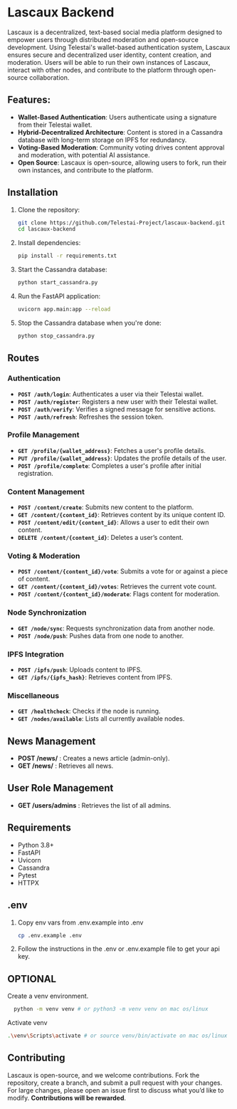 # Lascaux Backend

Lascaux is a decentralized, text-based social media platform designed to empower users through distributed moderation and open-source development. Using Telestai's wallet-based authentication system, Lascaux ensures secure and decentralized user identity, content creation, and moderation. Users will be able to run their own instances of Lascaux, interact with other nodes, and contribute to the platform through open-source collaboration.

## Features:
- **Wallet-Based Authentication**: Users authenticate using a signature from their Telestai wallet.
- **Hybrid-Decentralized Architecture**: Content is stored in a Cassandra database with long-term storage on IPFS for redundancy.
- **Voting-Based Moderation**: Community voting drives content approval and moderation, with potential AI assistance.
- **Open Source**: Lascaux is open-source, allowing users to fork, run their own instances, and contribute to the platform.

## Installation

1. Clone the repository:
   ```bash
   git clone https://github.com/Telestai-Project/lascaux-backend.git
   cd lascaux-backend
   ```

2. Install dependencies:
   ```bash
   pip install -r requirements.txt
   ```

3. Start the Cassandra database:
   ```bash
   python start_cassandra.py
   ```

5. Run the FastAPI application:
   ```bash
   uvicorn app.main:app --reload
   ```
6. Stop the Cassandra database when you're done:
   ```bash
   python stop_cassandra.py
   ```
## Routes

### Authentication
- **`POST /auth/login`**: Authenticates a user via their Telestai wallet.
- **`POST /auth/register`**: Registers a new user with their Telestai wallet.
- **`POST /auth/verify`**: Verifies a signed message for sensitive actions.
- **`POST /auth/refresh`**: Refreshes the session token.

### Profile Management
- **`GET /profile/{wallet_address}`**: Fetches a user's profile details.
- **`PUT /profile/{wallet_address}`**: Updates the profile details of the user.
- **`POST /profile/complete`**: Completes a user's profile after initial registration.

### Content Management
- **`POST /content/create`**: Submits new content to the platform.
- **`GET /content/{content_id}`**: Retrieves content by its unique content ID.
- **`POST /content/edit/{content_id}`**: Allows a user to edit their own content.
- **`DELETE /content/{content_id}`**: Deletes a user’s content.

### Voting & Moderation
- **`POST /content/{content_id}/vote`**: Submits a vote for or against a piece of content.
- **`GET /content/{content_id}/votes`**: Retrieves the current vote count.
- **`POST /content/{content_id}/moderate`**: Flags content for moderation.

### Node Synchronization
- **`GET /node/sync`**: Requests synchronization data from another node.
- **`POST /node/push`**: Pushes data from one node to another.

### IPFS Integration
- **`POST /ipfs/push`**: Uploads content to IPFS.
- **`GET /ipfs/{ipfs_hash}`**: Retrieves content from IPFS.

### Miscellaneous
- **`GET /healthcheck`**: Checks if the node is running.
- **`GET /nodes/available`**: Lists all currently available nodes.

##  News Management
- **POST /news/** : Creates a news article (admin-only).
- **GET /news/** : Retrieves all news.

## User Role Management
- **GET /users/admins** : Retrieves the list of all admins.
  
## Requirements

- Python 3.8+
- FastAPI
- Uvicorn
- Cassandra
- Pytest
- HTTPX

## .env
1. Copy env vars from .env.example into .env
   ```bash
   cp .env.example .env
   ```

2. Follow the instructions in the .env or .env.example file to get your api key.
   
## OPTIONAL 
Create a venv environment. 
 ```bash
   python -m venv venv # or python3 -m venv venv on mac os/linux
 ```

Activate venv
   ```bash
   .\venv\Scripts\activate # or source venv/bin/activate on mac os/linux
   ```

## Contributing
Lascaux is open-source, and we welcome contributions. Fork the repository, create a branch, and submit a pull request with your changes. For large changes, please open an issue first to discuss what you’d like to modify. **Contributions will be rewarded**.